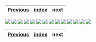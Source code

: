 | [Previous](../10-docker-image-creation/README.md) | [index](../README.md) | next |
| :--- | :--: | ---: |

<img src="12-cleanup-00.png"/>
<img src="12-cleanup-01.png"/>
<img src="12-cleanup-02.png"/>
<img src="12-cleanup-03.png"/>
<img src="12-cleanup-04.png"/>
<img src="12-cleanup-05.png"/>
<img src="12-cleanup-06.png"/>
<img src="12-cleanup-07.png"/>
<img src="12-cleanup-08.png"/>
<img src="12-cleanup-09.png"/>
<img src="12-cleanup-10.png"/>
<img src="12-cleanup-11.png"/>
<img src="12-cleanup-12.png"/>
<img src="12-cleanup-13.png"/>

| [Previous](../10-docker-image-creation/README.md) | [index](../README.md) | next |
| :--- | :--: | ---: |
